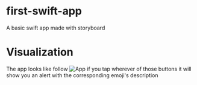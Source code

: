 # first-swift-app
A basic swift app made with storyboard

# Visualization

The app looks like follow
![App](https://www.appcoda.com/learnswift/images/helloworld/helloworld-20.png "Basic app")
if you tap wherever of those buttons it will show you an alert with the corresponding emoji's description
